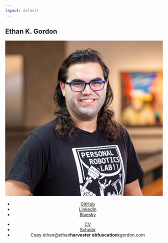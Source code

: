 ```yaml
---
layout: default
---
```

<!-- Intro -->
<section id="intro" class="wrapper style1 fullscreen">
    <div class="inner">
        <h1>Ethan K. Gordon</h1>
        <div class="row uniform">
            <div class="4u 6u(medium) 12u$(small)" style="text-align: center">
                <span class="image fit"><img src="images/me.png" alt="Ethan Headshot" /></span>
                <ul class="icons">
                    <li><a href="{{ site.github_url }}"><span class="icon major fa-brands fa-github"></span><span class="label">GitHub</span></a></li>
                    <li><a href="{{ site.linkedin_url }}"><span class="icon major fa-brands fa-linkedin"></span><span class="label">LinkedIn</span></a></li>
                    <li><a href="{{ site.bsky_url }}"><span class="icon major icon-bsky"></span><span class="label">Bluesky</span></a></li>
                </ul>
                <ul class="actions vertical">
                    <li><a target="_blank" href="https://drive.google.com/file/d/1AQ2LirSUaPQXDztQzP9NqYpJgjBNF_Y2/view?usp=drive_link" class="button icon fit"><span class="fa-solid fa-save"></span> CV</a></li>
                    <li><a href="{{ site.scholar_url }}" class="button icon fit"><span class="fa-brands fa-google-scholar"></span> Scholar</a></li>
                    <li class="tooltip"><a class="button icon fit" onclick="copyEmail()" onmouseout="resetTooltip()"><span class="tooltiptext" id="myTooltip">Copy</span><span class="fa-solid fa-envelope"></span> <span id="email">ethan@ethan<b>harvester obfuscation</b>kgordon.com</span></a></li>
                    <!-- See https://spencermortensen.com/articles/email-obfuscation/#text-display -->
                </ul>
                <!-- Copy Email Script -->
                <script>
                    function copyEmail() {
                        // Get the text field
                        var copyText = document.getElementById("email").innerText.toLowerCase();

                        // Copy the text inside the text field
                        navigator.clipboard.writeText(copyText);

                        // Alert copied text
                        var tooltip = document.getElementById("myTooltip");
                        tooltip.innerHTML = "Copied!";
                    }

                    function resetTooltip() {
                        var tooltip = document.getElementById("myTooltip");
                        tooltip.innerHTML = "Copy";
                    }
                </script>
            </div>
            <div class="8u$ 6u$(medium) 12u$(small)">
                <p>
                    I am a Postdoctoral Researcher at the
                    <a href="https://www.grasp.upenn.edu/">University of Pennsylvania (GRASP)</a> advised by <a href="https://dair.seas.upenn.edu/posa/">Michael Posa</a> in the DAIR Lab. With funding from the <a href="https://theaiinstitute.com/">Boston Dynamic AI Institute</a>, I am developing active exploration and online learning algorithms for dexterous manipulation with sparse (e.g. tactile) perception.
                </p>
                <p>
                    In 2023, I completed my PhD in the <a href="https://personalrobotics.cs.washington.edu/">Personal Robotics Lab</a> at the University of Washington, where I was advised by <a href="https://goodrobot.ai/">Siddhartha Srinivasa</a> and collaborated with <a href="https://sites.google.com/site/tapomayukh">Tapomayukh Bhattacharjee</a>. My dissertation involved developing online learning algorithms for tractably adaptable food manipulation with the primary application of <a href="https://robotfeeding.io">robot-assisted feeding for those with mobility impairments</a>. Previously, I received my BSE from Princeton University, where I studied neuromorphic silicon photonics with <a href="https://prucnal.princeton.edu/">Paul Prucnal</a>.
                </p>
                <p>
                    I have also had the pleasure to work on <a href="https://www.meta.com/blog/quest/half-dome-updates-frl-explores-more-comfortable-compact-vr-prototypes-for-work/">varifocal VR headsets</a> at Meta (Oculus VR). In my spare time, I enjoy skiing, singing <a href="https://www.rittenhousesound.org/">a cappella</a>, and D&amp;D.
                </p>
            </div>
        </div>
    </div>
</section>

<!-- One -->
<section id="news" class="wrapper style2 spotlights">
    <div class="inner">
        <h2>What's "New"? (2 years)</h2>
        <div class="table-wrapper">
            <table>
                <tbody>
                    <tr>
                        <th>Jul 2025</th>
                        <td>On parental leave to welcome <a href="images/lydian_web_public.jpg">Lydian</a> to the world!</td>
                    </tr>
                    <tr>
                        <th>Jun 2025</th>
                        <td>The <a href="https://hrcm-workshop.github.io/">Workshop on Human-Robot Contact and Manipulation (HRCM)</a> at RSS 2025 was a succcess!</td>
                    </tr>
                    <tr>
                        <th>Mar 2025</th>
                        <td>Our <a href="/pubs/2025_03_hri.html">in-home feeding system paper</a> was nominated for Best Systems Paper at HRI 2025!</td>
                    </tr>
                    <tr>
                        <th>Apr 2024</th>
                        <td>Started at Michael Posa's <a href="https://dair.seas.upenn.edu/">DAIR Lab</a> at UPenn</td>
                    </tr>
                    <tr>
                        <th>Apr 2024</th>
                        <td>Selected for the <a href="https://www.washington.edu/husky100/year/2024/#name=ethan-gordon">2024 Husky 100!</a></td>
                    </tr>
                    <tr>
                        <th>Mar 2024</th>
                        <td><a href="https://programs.sigchi.org/hri/2024/awards/best-demos">Best Demonstration Award</a> at HRI 2024, Boulder, CO </td>
                    </tr>
                    <tr>
                        <th>Mar 2024</th>
                        <td>Running the <a href="https://hripioneers.org/archives/hri24/">HRI Pioneers Workshop</a> at HRI 2024, Boulder, CO </td>
                    </tr>
                    <tr>
                        <th>Dec 2023</th>
                        <td>Defended my dissertation and received my PhD from UW!</td>
                    </tr>
                    <tr>
                        <th>Nov 2023</th>
                        <td>Presented at CoRL 2023, Atlanta, GA</td>
                    </tr>
                    <tr>
                        <th>Nov 2023</th>
                        <td>The Assistive Dexterous Arm (ADA) Feeding Demo is awarded the People's Choice Prize at UW Demo Day</td>
                    </tr>
                    <tr>
                        <th>Jun 2023</th>
                        <td>Awarded Best Poster at the <a href="https://sites.google.com/unisi.it/workshop-manipulation">Workshop on Assistive Manipulation</a> at ICRA 2023, London, UK</td>
                    </tr>
                    <!--
                    <tr>
                        <th>Mar 2023</th>
                        <td>Awarded Best Design Paper at <a href="https://humanrobotinteraction.org/2023/awards/">HRI 2023</a>, Stockholm, SE</td>
                    </tr>
                    <tr>
                        <th>Jan 2023</th>
                        <td>Accepted as an <a href="https://hripioneers.org/archives/hri23/participants/">HRI 2023 Pioneer</a>, Stockholm, SE</td>
                    </tr>
                    -->
                </tbody>
            </table>
        </div>
    </div>
</section>

<!-- Two -->
<section id="pubs" class="wrapper style3">
    <div class="inner">
        <h2>Research</h2>
        <p>Robotic manipulation can advance the human condition in so many ways: from physical assistance for those with mobility impairments to construction tasks in dangerous environments to the fine grain motions of surgery. All of these tasks require the robot to adapt to previously-unseen and uncertain environments. Just as humans continuously build and refine our understanding of this world over time, a robot should be able to treat every second of deployment as a learning opportunity. My goal is to understand how to capitalize on these opportunities to make contact-rich dexterous manipulation as intuitive to robots as it is to humans.</p>
        <h3>Select Publications</h3>
        <hr />
        {% for pub in site.pubs reversed %}
            <div class="row uniform">
            <div class="4u 6u(medium) 12u$(small)">
                <span class="image fit"><img src="{{ pub.image }}" alt="{{ pub.title }}" /></span>
            </div>
            <div class="8u$ 6u$(medium) 12u$(small)">
                <h3><a href="{{ pub.url }}">{{ pub.title }}</a></h3>
                <p>
                    {{ pub.authors }}<br />
                    <i>{{ pub.conf }} {{ pub.year }}{% if pub.loc %}, {{ pub.loc }}{% endif %}</i>
                    {% if pub.award %}<br /><b>{{ pub.award }}</b> {% endif %}
                </p>
                <ul class="actions">
                    {% if pub.pdf %}<li><a href="{{ pub.pdf }}" class="button icon"><span class="fa-solid fa-file-pdf"></span> Paper</a></li>{% endif %}
                    {% if pub.video %}<li><a href="{{ pub.video }}" class="button icon"><span class="fa-solid fa-video"></span> Video</a></li>{% endif %}
                    {% if pub.web %}<li><a href="{{ pub.web }}" class="button icon"><span class="fa-solid fa-link"></span> Website</a></li>{% endif %}
                </ul>
            </div>
            </div>
            <hr />
        {% endfor %}
    </div>
</section>
